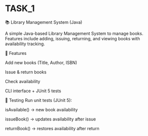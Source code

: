# TASK_1
📚 Library Management System (Java)

A simple Java-based Library Management System to manage books.
Features include adding, issuing, returning, and viewing books with availability tracking.

🚀 Features

Add new books (Title, Author, ISBN)

Issue & return books

Check availability

CLI interface + JUnit 5 tests 

🧪 Testing
Run unit tests (JUnit 5):

isAvailable() → new book availability

issueBook() → updates availability after issue

returnBook() → restores availability after return


